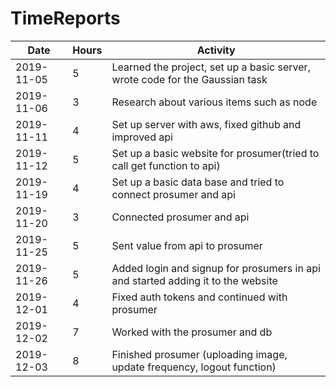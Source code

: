 # TimeReports

| Date  |      Hours    | Activity                                       |
| ----------- | ------- |------------------------------------------------
| 2019-11-05  | 5       | Learned the project, set up a basic server, wrote code for the Gaussian task                |
| 2019-11-06  | 3       | Research about various items such as node                |
| 2019-11-11  | 4       | Set up server with aws, fixed github and improved api    		|
| 2019-11-12  | 5    	| Set up a basic website for prosumer(tried to call get function to api)  		|
| 2019-11-19  | 4	    | Set up a basic data base and tried to connect prosumer and api  		|
| 2019-11-20  | 3	    | Connected prosumer and api  		|
| 2019-11-25  | 5	    | Sent value from api to prosumer  		|
| 2019-11-26  | 5	    | Added login and signup for prosumers in api and started adding it to the website  |
| 2019-12-01  | 4	    | Fixed auth tokens and continued with prosumer  |
| 2019-12-02  | 7	    | Worked with the prosumer and db  |
| 2019-12-03  | 8	    | Finished prosumer (uploading image, update frequency, logout function)  |